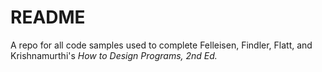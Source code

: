 # README #

A repo for all code samples used to complete Felleisen, Findler, Flatt, and Krishnamurthi's *How to Design Programs, 2nd Ed.*